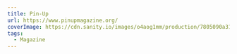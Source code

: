 ```yaml
---
title: Pin-Up
url: https://www.pinupmagazine.org/
coverImage: https://cdn.sanity.io/images/o4aog1mm/production/7805090a31caedc7d3c0b5c3c36b20e1553043f9-5056x3020.jpg?w=1400
tags:
  - Magazine
---
```

